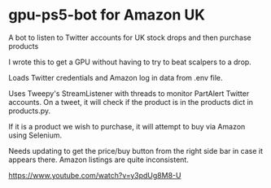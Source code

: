 # gpu-ps5-bot for Amazon UK
A bot to listen to Twitter accounts for UK stock drops and then purchase products

I wrote this to get a GPU without having to try to beat scalpers to a drop.

Loads Twitter credentials and Amazon log in data from .env file.

Uses Tweepy's StreamListener with threads to monitor PartAlert Twitter accounts. On a tweet, it will check if the product is in the products dict in products.py.

If it is a product we wish to purchase, it will attempt to buy via Amazon using Selenium.

Needs updating to get the price/buy button from the right side bar in case it appears there. Amazon listings are quite inconsistent.

https://www.youtube.com/watch?v=y3pdUg8M8-U
